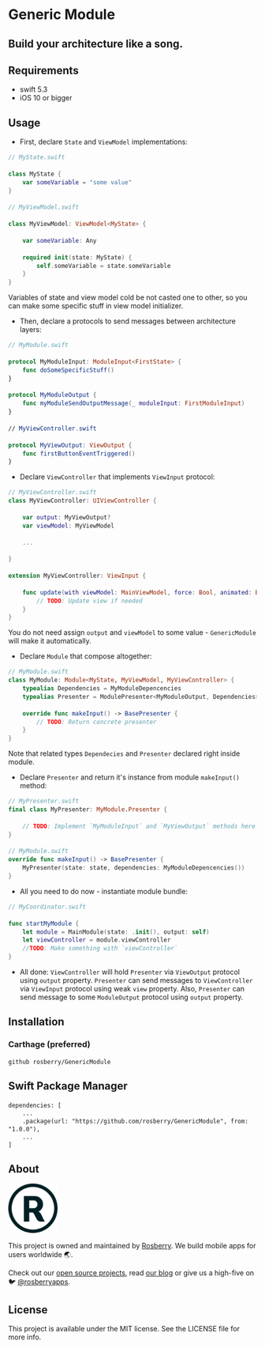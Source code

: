 # Generic Module

## Build your architecture like a song.

## Requirements

- swift 5.3
- iOS 10 or bigger

## Usage
- First, declare `State` and `ViewModel` implementations:
```swift
// MyState.swift

class MyState {
    var someVariable = "some value"
}

// MyViewModel.swift

class MyViewModel: ViewModel<MyState> {
    
    var someVariable: Any

    required init(state: MyState) {
        self.someVariable = state.someVariable
    }
}
```
Variables of state and view model cold be not casted one to other, so you can make some specific stuff in view model initializer.

- Then, declare a protocols to send messages between architecture layers:
```swift
// MyModule.swift

protocol MyModuleInput: ModuleInput<FirstState> {
    func doSomeSpecificStuff()
}

protocol MyModuleOutput {
    func myModuleSendOutputMessage(_ moduleInput: FirstModuleInput)
}

// MyViewController.swift

protocol MyViewOutput: ViewOutput {
    func firstButtonEventTriggered()
}
```

- Declare `ViewController` that implements `ViewInput` protocol:
```swift
// MyViewController.swift
class MyViewController: UIViewController {

    var output: MyViewOutput?
    var viewModel: MyViewModel

    ...

}

extension MyViewController: ViewInput {
    
    func update(with viewModel: MainViewModel, force: Bool, animated: Bool) {
        // TODO: Update view if needed
    }
}
```
You do not need assign `output` and `viewModel`  to some value - `GenericModule` will make it automatically.

- Declare `Module` that compose altogether:
```swift
// MyModule.swift
class MyModule: Module<MyState, MyViewModel, MyViewController> {
    typealias Dependencies = MyModuleDepencencies
    typealias Presenter = ModulePresenter<MyModuleOutput, Dependencies> & MyViewOutput

    override func makeInput() -> BasePresenter {
        // TODO: Return concrete presenter
    }
}
```
Note that related types `Dependecies` and `Presenter` declared right inside module.

- Declare `Presenter` and return it's instance from module `makeInput()` method:
```swift
// MyPresenter.swift
final class MyPresenter: MyModule.Presenter {

    // TODO: Implement `MyModuleInput` and `MyViewOutput` methods here
}

// MyModule.swift
override func makeInput() -> BasePresenter {
    MyPresenter(state: state, dependencies: MyModuleDepencencies())
}
```
- All you need to do now - instantiate module bundle:
```swift
// MyCoordinator.swift

func startMyModule {
    let module = MainModule(state: .init(), output: self)
    let viewController = module.viewController
    //TODO: Make something with `viewController`
}
```
- All done: `ViewController` will hold `Presenter` via `ViewOutput` protocol using `output` property. 
`Presenter` can send messages to `ViewController` via `ViewInput` protocol using weak `view` property.
Also, `Presenter` can send message to some `ModuleOutput` protocol using `output` property. 

## Installation
### Carthage (preferred)
```
github rosberry/GenericModule
```

## Swift Package Manager
```
dependencies: [
    ...
    .package(url: "https://github.com/rosberry/GenericModule", from: "1.0.0"),
    ...
]
```

## About

<img src="https://github.com/rosberry/Foundation/blob/master/Assets/full_logo.png?raw=true" height="100" />

This project is owned and maintained by [Rosberry](http://rosberry.com). We build mobile apps for users worldwide 🌏.

Check out our [open source projects](https://github.com/rosberry), read [our blog](https://medium.com/@Rosberry) or give us a high-five on 🐦 [@rosberryapps](http://twitter.com/RosberryApps).

## License

This project is available under the MIT license. See the LICENSE file for more info.
